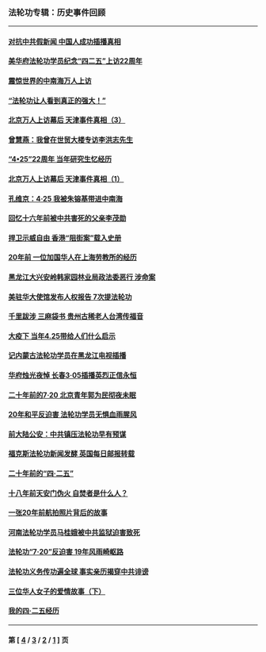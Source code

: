 ### 法轮功专辑：历史事件回顾
---
#### [对抗中共假新闻 中国人成功插播真相](../../pages/nf5793/n12910618.md?06110430) 
#### [美华府法轮功学员纪念“四二五”上访22周年](../../pages/nf5793/n12904445.md?06110430) 
#### [震惊世界的中南海万人上访](../../pages/nf5793/n12903976.md?06110430) 
#### [“法轮功让人看到真正的强大！”](../../pages/nf5793/n12903195.md?06110430) 
#### [北京万人上访幕后 天津事件真相（3）](../../pages/nf5793/n12902807.md?06110430) 
#### [曾慧燕：我曾在世贸大楼专访李洪志先生](../../pages/nf5793/n12898729.md?06110430) 
#### [“4•25”22周年 当年研究生忆经历](../../pages/nf5793/n12894152.md?06110430) 
#### [北京万人上访幕后 天津事件真相（1）](../../pages/nf5793/n12885174.md?06110430) 
#### [孔维京：4·25 我被朱镕基带进中南海](../../pages/nf5793/n12864987.md?06110430) 
#### [回忆十六年前被中共害死的父亲李茂勋](../../pages/nf5793/n12880270.md?06110430) 
#### [捍卫示威自由 香港“阻街案”载入史册](../../pages/nf5793/n12811245.md?06110430) 
#### [20年前 一位加国华人在上海劳教所的经历](../../pages/nf5793/n12707932.md?06110430) 
#### [黑龙江大兴安岭韩家园林业局政法委恶行 涉命案](../../pages/nf5793/n12622815.md?06110430) 
#### [美驻华大使馆发布人权报告 7次提法轮功](../../pages/nf5793/n12520541.md?06110430) 
#### [千里跋涉 三麻袋书 贵州古稀老人台湾传福音](../../pages/nf5793/n12198750.md?06110430) 
#### [大疫下 当年4.25带给人们什么启示](../../pages/nf5793/n12058565.md?06110430) 
#### [记内蒙古法轮功学员在黑龙江电视插播](../../pages/nf5793/n11699194.md?06110430) 
#### [华府烛光夜悼 长春3·05插播英烈正信永恒](../../pages/nf5793/n11397432.md?06110430) 
#### [二十年前的7·20 北京青年郭为民彻夜未眠](../../pages/nf5793/n11354195.md?06110430) 
#### [20年和平反迫害 法轮功学员无惧血雨腥风](../../pages/nf5793/n11348279.md?06110430) 
#### [前大陆公安：中共镇压法轮功早有预谋](../../pages/nf5793/n11352168.md?06110430) 
#### [福克斯法轮功新闻发酵  英国每日邮报转载](../../pages/nf5793/n11285952.md?06110430) 
#### [二十年前的“四·二五”](../../pages/nf5793/n11207639.md?06110430) 
#### [十八年前天安门伪火 自焚者是什么人？](../../pages/nf5793/n10996556.md?06110430) 
#### [一张20年前航拍照片背后的故事](../../pages/nf5793/n10693797.md?06110430) 
#### [河南法轮功学员马桂娥被中共监狱迫害致死](../../pages/nf5793/n10684974.md?06110430) 
#### [法轮功“7‧20”反迫害 19年风雨崎岖路](../../pages/nf5793/n10570834.md?06110430) 
#### [法轮功义务传功遍全球 事实亲历揭穿中共诽谤](../../pages/nf5793/n10581061.md?06110430) 
#### [三位华人女子的爱情故事（下）](../../pages/nf5793/n10435541.md?06110430) 
#### [我的四·二五经历](../../pages/nf5793/n10347081.md?06110430) 

---
#### 第 [ [4](./4.md?06110430) / [3](./3.md?06110430) / [2](./2.md?06110430) / [1](./1.md?06110430) ] 页
